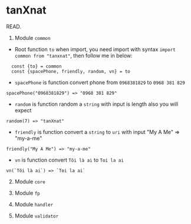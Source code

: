 # tanXnat
READ.
1. Module `common`
- Root function `to` when import, you need import with syntax `import common from "tanxnat"`, then follow me in below:

```
  const {to} = common
  const {spacePhone, friendly, random, vn} = to
```

+ `spacePhone` is function convert phone from `0968381829` to `0968 381 829`
```
spacePhone("0968381829") => "0968 381 829"
```
+ ```random``` is function random a `string` with input is length also you will expect
```
random(7) => "tanXnat"
```
+ ```friendly``` is function convert a `string` to `uri` with input "My A Me" => "my-a-me"
```
friendly("My A Me") => "my-a-me"
```
+ ```vn``` is function convert `Tôi là ai` to `Toi la ai` 
```
vn(`Tôi là ai`) => `Toi la ai`
```
2. Module `core`
  
3. Module `fp`

4. Module `handler`

5. Module `validator`
